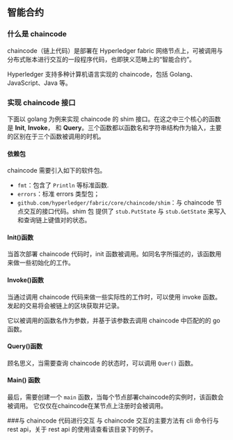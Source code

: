 ## 智能合约

### 什么是 chaincode
chaincode（链上代码）是部署在 Hyperledger fabric 网络节点上，可被调用与分布式账本进行交互的一段程序代码，也即狭义范畴上的“智能合约”。

Hyperledger 支持多种计算机语言实现的 chaincode，包括 Golang、JavaScript、Java 等。

### 实现 chaincode 接口
下面以 golang 为例来实现 chaincode 的 shim 接口。在这之中三个核心的函数是 **Init**, **Invoke**， 和 **Query**。三个函数都以函数名和字符串结构作为输入，主要的区别在于三个函数被调用的时机。

#### 依赖包

chaincode 需要引入如下的软件包。

* `fmt`：包含了 `Println` 等标准函数.
* `errors`：标准 errors 类型包；
* `github.com/hyperledger/fabric/core/chaincode/shim`：与 chaincode 节点交互的接口代码。shim 包 提供了 `stub.PutState` 与 `stub.GetState` 来写入和查询链上键值对的状态。

#### Init()函数
当首次部署 chaincode 代码时，init 函数被调用。如同名字所描述的，该函数用来做一些初始化的工作。

#### Invoke()函数
当通过调用 chaincode 代码来做一些实际性的工作时，可以使用 invoke 函数。发起的交易将会被链上的区块获取并记录。

它以被调用的函数名作为参数，并基于该参数去调用 chaincode 中匹配的的 go 函数。

#### Query()函数
顾名思义，当需要查询 chaincode 的状态时，可以调用 `Quer()` 函数。

#### Main() 函数
最后，需要创建一个 `main` 函数，当每个节点部署chaincode的实例时，该函数会被调用。
它仅仅在chaincode在某节点上注册时会被调用。


###与 chaincode 代码进行交互
与 chaincode 交互的主要方法有 cli 命令行与 rest api，关于 rest api 的使用请查看该目录下的例子。
